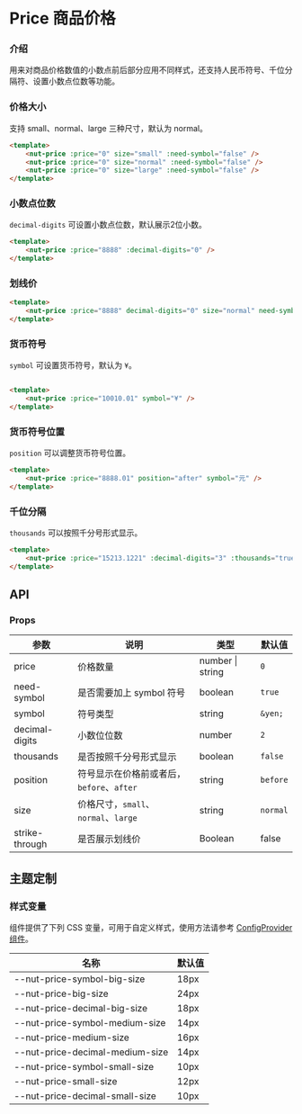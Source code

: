 # Price 商品价格

### 介绍

用来对商品价格数值的小数点前后部分应用不同样式，还支持人民币符号、千位分隔符、设置小数点位数等功能。

### 价格大小

支持 small、normal、large 三种尺寸，默认为 normal。

``` html
<template>
    <nut-price :price="0" size="small" :need-symbol="false" />
    <nut-price :price="0" size="normal" :need-symbol="false" />
    <nut-price :price="0" size="large" :need-symbol="false" />
</template>
```

### 小数点位数

`decimal-digits` 可设置小数点位数，默认展示2位小数。

``` html
<template>
    <nut-price :price="8888" :decimal-digits="0" />
</template>
```

### 划线价

``` html
<template>
    <nut-price :price="8888" decimal-digits="0" size="normal" need-symbol thousands strike-through />
</template>
```

### 货币符号

`symbol` 可设置货币符号，默认为 `¥`。

``` html

<template>
    <nut-price :price="10010.01" symbol="¥" />
</template>
```

### 货币符号位置

`position` 可以调整货币符号位置。

``` html
<template>
    <nut-price :price="8888.01" position="after" symbol="元" />
</template>
```

### 千位分隔

`thousands` 可以按照千分号形式显示。

``` html
<template>
    <nut-price :price="15213.1221" :decimal-digits="3" :thousands="true" />
</template>
```

## API

### Props

| 参数           | 说明                                      | 类型             | 默认值   |
| -------------- | ----------------------------------------- | ---------------- | -------- |
| price          | 价格数量                                  | number \| string | `0`      |
| need-symbol    | 是否需要加上 symbol 符号                  | boolean          | `true`   |
| symbol         | 符号类型                                  | string           | `&yen;`  |
| decimal-digits | 小数位位数                                | number           | `2`      |
| thousands      | 是否按照千分号形式显示                    | boolean          | `false`  |
| position       | 符号显示在价格前或者后，`before`、`after` | string           | `before` |
| size           | 价格尺寸，`small`、`normal`、`large`      | string           | `normal` |
| strike-through | 是否展示划线价                            | Boolean          | false    |

## 主题定制

### 样式变量

组件提供了下列 CSS 变量，可用于自定义样式，使用方法请参考 [ConfigProvider 组件](/components/basic/configprovider)。

| 名称                            | 默认值 |
| ------------------------------- | ------ |
| --nut-price-symbol-big-size     | 18px   |
| --nut-price-big-size            | 24px   |
| --nut-price-decimal-big-size    | 18px   |
| --nut-price-symbol-medium-size  | 14px   |
| --nut-price-medium-size         | 16px   |
| --nut-price-decimal-medium-size | 14px   |
| --nut-price-symbol-small-size   | 10px   |
| --nut-price-small-size          | 12px   |
| --nut-price-decimal-small-size  | 10px   |
